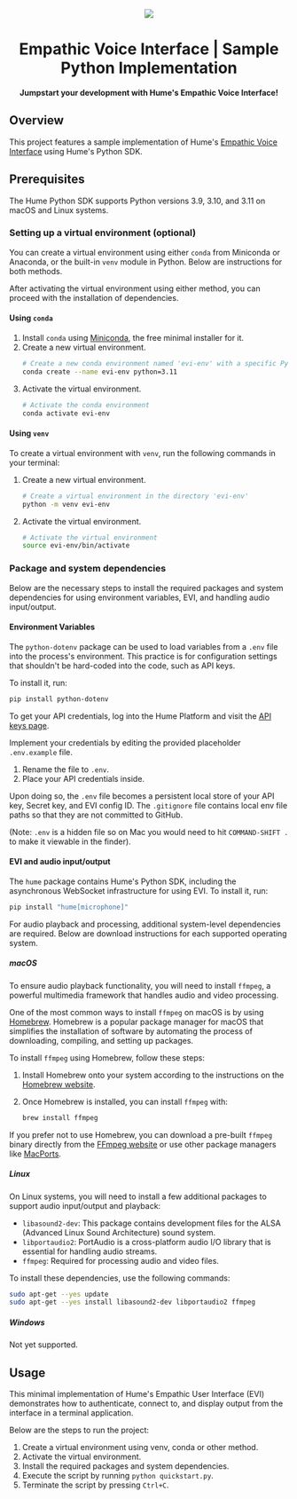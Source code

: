 <div align="center">
  <img src="https://storage.googleapis.com/hume-public-logos/hume/hume-banner.png">
  <h1>Empathic Voice Interface | Sample Python Implementation</h1>
  <p>
    <strong>Jumpstart your development with Hume's Empathic Voice Interface!</strong>
  </p>
</div>

## Overview
This project features a sample implementation of Hume's [Empathic Voice Interface](https://dev.hume.ai/docs/empathic-voice-interface-evi/overview) using Hume's Python SDK.

## Prerequisites

The Hume Python SDK supports Python versions 3.9, 3.10, and 3.11 on macOS and Linux systems.

### Setting up a virtual environment (optional)

You can create a virtual environment using either `conda` from Miniconda or Anaconda, or the built-in `venv` module in Python. Below are instructions for both methods.

After activating the virtual environment using either method, you can proceed with the installation of dependencies.

#### Using `conda`
1. Install `conda` using [Miniconda](https://docs.anaconda.com/miniconda/), the free minimal installer for it.
2. Create a new virtual environment.
    ```bash
    # Create a new conda environment named 'evi-env' with a specific Python version
    conda create --name evi-env python=3.11
    ```
3. Activate the virtual environment.
    ```bash
    # Activate the conda environment
    conda activate evi-env
    ```

#### Using `venv`

To create a virtual environment with `venv`, run the following commands in your terminal:

1. Create a new virtual environment.
    ```bash
    # Create a virtual environment in the directory 'evi-env'
    python -m venv evi-env
    ```
2. Activate the virtual environment.
    ```bash
    # Activate the virtual environment
    source evi-env/bin/activate
    ```

### Package and system dependencies

Below are the necessary steps to install the required packages and system dependencies for using environment variables, EVI, and handling audio input/output.

#### Environment Variables

The `python-dotenv` package can be used to load variables from a `.env` file into the process's environment. This practice is for configuration settings that shouldn't be hard-coded into the code, such as API keys.

To install it, run:

```bash
pip install python-dotenv
```

To get your API credentials, log into the Hume Platform and visit the [API keys page](https://platform.hume.ai/settings/keys).

Implement your credentials by editing the provided placeholder `.env.example` file.
   1. Rename the file to `.env`.
   2. Place your API credentials inside.

Upon doing so, the `.env` file becomes a persistent local store of your API key, Secret key, and EVI config ID. The `.gitignore` file contains local env file paths so that they are not committed to GitHub.
   
(Note: `.env` is a hidden file so on Mac you would need to hit `COMMAND-SHIFT .` to make it viewable in the finder).

#### EVI and audio input/output

The `hume` package contains Hume's Python SDK, including the asynchronous WebSocket infrastructure for using EVI. To install it, run:

```bash
pip install "hume[microphone]"
```

For audio playback and processing, additional system-level dependencies are required. Below are download instructions for each supported operating system.

##### macOS

To ensure audio playback functionality, you will need to install `ffmpeg`, a powerful multimedia framework that handles audio and video processing.

One of the most common ways to install `ffmpeg` on macOS is by using [Homebrew](https://brew.sh/). Homebrew is a popular package manager for macOS that simplifies the installation of software by automating the process of downloading, compiling, and setting up packages.

To install `ffmpeg` using Homebrew, follow these steps:

1. Install Homebrew onto your system according to the instructions on the [Homebrew website](https://brew.sh/).

2. Once Homebrew is installed, you can install `ffmpeg` with:
    ```bash
    brew install ffmpeg
    ```

If you prefer not to use Homebrew, you can download a pre-built `ffmpeg` binary directly from the [FFmpeg website](https://ffmpeg.org/download.html) or use other package managers like [MacPorts](https://www.macports.org/).

##### Linux

On Linux systems, you will need to install a few additional packages to support audio input/output and playback:

- `libasound2-dev`: This package contains development files for the ALSA (Advanced Linux Sound Architecture) sound system.
- `libportaudio2`: PortAudio is a cross-platform audio I/O library that is essential for handling audio streams.
- `ffmpeg`: Required for processing audio and video files.

To install these dependencies, use the following commands:

```bash
sudo apt-get --yes update
sudo apt-get --yes install libasound2-dev libportaudio2 ffmpeg
```

##### Windows

Not yet supported.

## Usage
This minimal implementation of Hume's Empathic User Interface (EVI) demonstrates how to authenticate, connect to, and display output from the interface in a terminal application.

Below are the steps to run the project:
1. Create a virtual environment using venv, conda or other method.
2. Activate the virtual environment.
3. Install the required packages and system dependencies.
4. Execute the script by running `python quickstart.py`.
5. Terminate the script by pressing `Ctrl+C`.